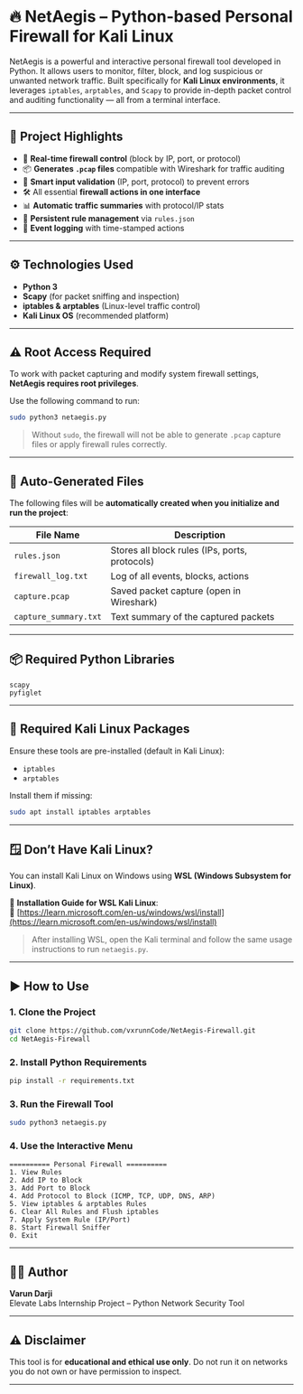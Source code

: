 
# 🔥 NetAegis – Python-based Personal Firewall for Kali Linux

NetAegis is a powerful and interactive personal firewall tool developed in Python. It allows users to monitor, filter, block, and log suspicious or unwanted network traffic. Built specifically for **Kali Linux environments**, it leverages `iptables`, `arptables`, and `Scapy` to provide in-depth packet control and auditing functionality — all from a terminal interface.

---

## 📌 Project Highlights

- 🔐 **Real-time firewall control** (block by IP, port, or protocol)
- 📦 **Generates `.pcap` files** compatible with Wireshark for traffic auditing
- 🧠 **Smart input validation** (IP, port, protocol) to prevent errors
- 🛠️ All essential **firewall actions in one interface**
- 📊 **Automatic traffic summaries** with protocol/IP stats
- 💾 **Persistent rule management** via `rules.json`
- 🧾 **Event logging** with time-stamped actions

---

## ⚙️ Technologies Used

- **Python 3**
- **Scapy** (for packet sniffing and inspection)
- **iptables & arptables** (Linux-level traffic control)
- **Kali Linux OS** (recommended platform)

---

## ⚠️ Root Access Required

To work with packet capturing and modify system firewall settings, **NetAegis requires root privileges**.

Use the following command to run:

```bash
sudo python3 netaegis.py
```

> Without `sudo`, the firewall will not be able to generate `.pcap` capture files or apply firewall rules correctly.

---

## 📁 Auto-Generated Files

The following files will be **automatically created when you initialize and run the project**:

| File Name             | Description                                        |
|-----------------------|----------------------------------------------------|
| `rules.json`          | Stores all block rules (IPs, ports, protocols)     |
| `firewall_log.txt`    | Log of all events, blocks, actions                 |
| `capture.pcap`        | Saved packet capture (open in Wireshark)          |
| `capture_summary.txt` | Text summary of the captured packets              |

---

## 📦 Required Python Libraries

```
scapy
pyfiglet
```

---

## 🧰 Required Kali Linux Packages

Ensure these tools are pre-installed (default in Kali Linux):

- `iptables`
- `arptables`

Install them if missing:

```bash
sudo apt install iptables arptables
```

---

## 🪟 Don’t Have Kali Linux?

You can install Kali Linux on Windows using **WSL (Windows Subsystem for Linux)**.

📖 **Installation Guide for WSL Kali Linux**:  
🔗 [https://learn.microsoft.com/en-us/windows/wsl/install](https://learn.microsoft.com/en-us/windows/wsl/install)

> After installing WSL, open the Kali terminal and follow the same usage instructions to run `netaegis.py`.

---

## ▶️ How to Use

### 1. Clone the Project
```bash
git clone https://github.com/vxrunnCode/NetAegis-Firewall.git
cd NetAegis-Firewall
```

### 2. Install Python Requirements
```bash
pip install -r requirements.txt
```

### 3. Run the Firewall Tool
```bash
sudo python3 netaegis.py
```

### 4. Use the Interactive Menu

```
========== Personal Firewall ==========
1. View Rules
2. Add IP to Block
3. Add Port to Block
4. Add Protocol to Block (ICMP, TCP, UDP, DNS, ARP)
5. View iptables & arptables Rules
6. Clear All Rules and Flush iptables
7. Apply System Rule (IP/Port)
8. Start Firewall Sniffer
0. Exit
```

---

## 👨‍💻 Author

**Varun Darji**  
Elevate Labs Internship Project – Python Network Security Tool

---

## ⚠️ Disclaimer

This tool is for **educational and ethical use only**. Do not run it on networks you do not own or have permission to inspect.

---

